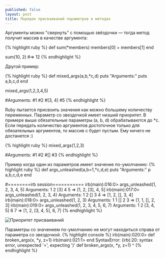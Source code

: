 ```yaml
---
published: false
layout: post
title: Порядок присваиваний параметров в методах
---
```

Аргументы можно "свернуть" с помощью звёздочки — тогда метод получит массив в качестве аргумента:

{% highlight ruby %}
def sum(*members)
    members[0] + members[1]
end

sum(10, 2) #=> 12
{% endhighlight %}

Другой пример:

{% highlight ruby %}
def mixed_args(a,b,*c,d)
    puts "Arguments:"
    puts a,b,c,d
end

mixed_args(1,2,3,4,5)

#Arguments:
#1
#2
#[3, 4]
#5
{% endhighlight %}

Ruby пытается присвоить значения как можно большему количеству переменных. Параметр со звездочкой имеет низший приоритет. В примере выше обязательные параметры (a, b, d) обрабатываются до *c. Если передать количество аргументов достоточное только для обязательных аргументов, то массив c будет пустым. Ему ничего не достанется :)

{% highlight ruby %}
mixed_args(1,2,3)

#Arguments:
#1
#2
#[]
#3
{% endhighlight %}

Пример когда один из параметров имеет значение по-умолчанию:
{% highlight ruby %}
def args_unleashed(a,b=1,*c,d,e)
    puts "Arguments:"
    p a,b,c,d,e
end

#========irb session===========
irb(main):016:0> args_unleashed(1, 2, 3, 4, 5)
Arguments:
1
2
[3]
4
5
=> [1, 2, [3], 4, 5]
irb(main):017:0> args_unleashed(1, 2, 3, 4)
Arguments:
1
2
[]
3
4
=> [1, 2, [], 3, 4]
irb(main):018:0> args_unleashed(1, 2, 3)
Arguments:
1
1
[]
2
3
=> [1, 1, [], 2, 3]
irb(main):019:0> args_unleashed(1, 2, 3, 4, 5, 6, 7)
Arguments:
1
2
[3, 4, 5]
6
7
=> [1, 2, [3, 4, 5], 6, 7]
{% endhighlight %}

![Приоритет присваиваний]({{site.baseurl}}/assets/order-of-priority-assignments.png)

Параметры со значением по-умолчанию не могут находиться справа от параметра со звездочкой.
{% highlight console %}
irb(main):020:0> def broken_args(x, *y, z=1)
irb(main):021:1> end
SyntaxError: (irb):20: syntax error, unexpected '=', expecting ')'
def broken_args(x, *y, z=1)
                         ^
{% endhighlight %}